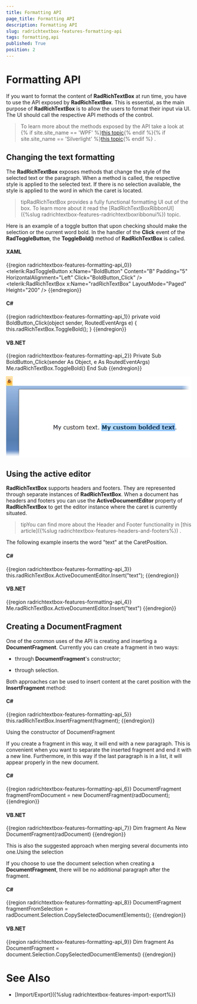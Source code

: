 ```yaml
---
title: Formatting API
page_title: Formatting API
description: Formatting API
slug: radrichtextbox-features-formatting-api
tags: formatting,api
published: True
position: 2
---
```


# Formatting API



If you want to format the content of __RadRichTextBox__ at run time, you have to use the API exposed by
        __RadRichTextBox__. This is essential, as the main purpose of __RadRichTextBox__ is to allow the users to format
        their input via UI. The UI should call the respective API methods of the control.
      

>To learn more about the methods exposed by the API take a look at
          {% if site.site_name == 'WPF' %}[this topic](http://www.telerik.com/help/wpf/allmembers_t_telerik_windows_controls_radrichtextbox.html){% endif %}{% if site.site_name == 'Silverlight' %}[this topic](http://www.telerik.com/help/silverlight/allmembers_t_telerik_windows_controls_radrichtextbox.html){% endif %}
          .
        

## Changing the text formatting

The __RadRichTextBox__ exposes methods that change the style of the selected text or the paragraph. When a method is called, the
          respective style is applied to the selected text. If there is no selection available, the style is applied to the word in which the caret is located.
        

>tipRadRichTextBox provides a fully functional formatting UI out of the box. To learn more about it read the
            [RadRichTextBoxRibbonUI]({%slug radrichtextbox-features-radrichtextboxribbonui%}) topic.
          

Here is an example of a toggle button that upon checking should make the selection or the current word bold. In the handler of the
          __Click__ event of the __RadToggleButton__, the __ToggleBold()__ method of
          __RadRichTextBox__ is called.
        

#### __XAML__

{{region radrichtextbox-features-formatting-api_0}}
	        <StackPanel>
	            <telerik:RadToggleButton x:Name="BoldButton" Content="B" Padding="5" HorizontalAlignment="Left" Click="BoldButton_Click" />
	            <telerik:RadRichTextBox x:Name="radRichTextBox" LayoutMode="Paged" Height="200" />
	        </StackPanel>
	{{endregion}}



#### __C#__

{{region radrichtextbox-features-formatting-api_1}}
	        private void BoldButton_Click(object sender, RoutedEventArgs e)
	        {
	            this.radRichTextBox.ToggleBold();
	        }
	{{endregion}}



#### __VB.NET__

{{region radrichtextbox-features-formatting-api_2}}
	    Private Sub BoldButton_Click(sender As Object, e As RoutedEventArgs)
	        Me.radRichTextBox.ToggleBold()
	    End Sub
	{{endregion}}

![](images/RadRichTextBox_Formatting_01.png)

## Using the active editor

__RadRichTextBox__ supports headers and footers. They are represented through separate instances of 
          __RadRichTextBox__. When a document has headers and footers you can use the __ActiveDocumentEditor__ property 
          of __RadRichTextBox__ to get the editor instance where the caret is currently situated.
        

>tipYou can find more about the Header and Footer functionality in
            [this article]({%slug radrichtextbox-features-headers-and-footers%})
            .
          

The following example inserts the word "text" at the CaretPosition.

#### __C#__

{{region radrichtextbox-features-formatting-api_3}}
	            this.radRichTextBox.ActiveDocumentEditor.Insert("text");
	{{endregion}}



#### __VB.NET__

{{region radrichtextbox-features-formatting-api_4}}
	    Me.radRichTextBox.ActiveDocumentEditor.Insert("text")
	{{endregion}}



## Creating a DocumentFragment

One of the common uses of the API is creating and inserting a __DocumentFragment__. Currently you can create a fragment in two ways:
        

* through __DocumentFragment__'s constructor;
            

* through selection.
            

Both approaches can be used to insert content at the caret position with the __InsertFragment__ method:
        

#### __C#__

{{region radrichtextbox-features-formatting-api_5}}
	            this.radRichTextBox.InsertFragment(fragment);
	{{endregion}}

Using the constructor of DocumentFragment

If you create a fragment in this way, it will end with a new paragraph. This is convenient when you want to separate the inserted fragment and 
            end it with a new line. Furthermore, in this way if the last paragraph is in a list, it will appear properly in the new document.

#### __C#__

{{region radrichtextbox-features-formatting-api_6}}
	            DocumentFragment fragmentFromDocument = new DocumentFragment(radDocument);
	{{endregion}}



#### __VB.NET__

{{region radrichtextbox-features-formatting-api_7}}
	    Dim fragment As New DocumentFragment(radDocument)
	{{endregion}}



This is also the suggested approach when merging several documents into one.Using the selection

If you choose to use the document selection when creating a __DocumentFragment__, there will be no additional paragraph after 
              the fragment.
            

#### __C#__

{{region radrichtextbox-features-formatting-api_8}}
	            DocumentFragment fragmentFromSelection = radDocument.Selection.CopySelectedDocumentElements();
	{{endregion}}



#### __VB.NET__

{{region radrichtextbox-features-formatting-api_9}}
	    Dim fragment As DocumentFragment = document.Selection.CopySelectedDocumentElements()
	{{endregion}}



# See Also

 * [Import/Export]({%slug radrichtextbox-features-import-export%})
